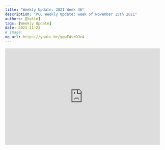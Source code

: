 ```yaml
---
title: "Weekly Update: 2021 Week 46"
description: "PCC Weekly Update: week of November 15th 2021"
authors: [katie]
tags: [Weekly Update]
date: 2021-11-23
# image:
og_url: https://youtu.be/ygwF4srDJe4
---
```


<iframe width="100%" height="315" src="https://www.youtube.com/embed/ygwF4srDJe4" title="YouTube video player" frameborder="0" allow="accelerometer; autoplay; clipboard-write; encrypted-media; gyroscope; picture-in-picture" allowfullscreen></iframe>

<!--truncate-->
